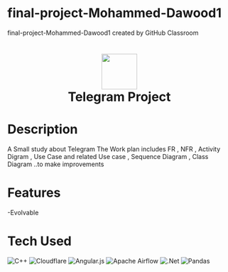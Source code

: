 # final-project-Mohammed-Dawood1
final-project-Mohammed-Dawood1 created by GitHub Classroom
<div align="center">
      <h1> <img src="https://github.com/psau-edu-sa/final-project-Mohammed-Dawood1" width="80px"><br/>Telegram Project </h1>
     </div>


# Description
A Small study about Telegram The Work plan includes FR , NFR  , Activity Digram , Use Case and related Use case , Sequence Diagram , Class Diagram ..to make improvements 

# Features
-Evolvable

# Tech Used
 ![C++](https://img.shields.io/badge/c++-%2300599C.svg?style=for-the-badge&logo=c%2B%2B&logoColor=white) ![Cloudflare](https://img.shields.io/badge/Cloudflare-F38020?style=for-the-badge&logo=Cloudflare&logoColor=white) ![Angular.js](https://img.shields.io/badge/angular.js-%23E23237.svg?style=for-the-badge&logo=angularjs&logoColor=white) ![Apache Airflow](https://img.shields.io/badge/Apache%20Airflow-017CEE?style=for-the-badge&logo=Apache%20Airflow&logoColor=white) ![.Net](https://img.shields.io/badge/.NET-5C2D91?style=for-the-badge&logo=.net&logoColor=white) ![Pandas](https://img.shields.io/badge/pandas-%23150458.svg?style=for-the-badge&logo=pandas&logoColor=white)
      
     
<!-- </> with 💛 by readMD (https://readmd.itsvg.in) -->
